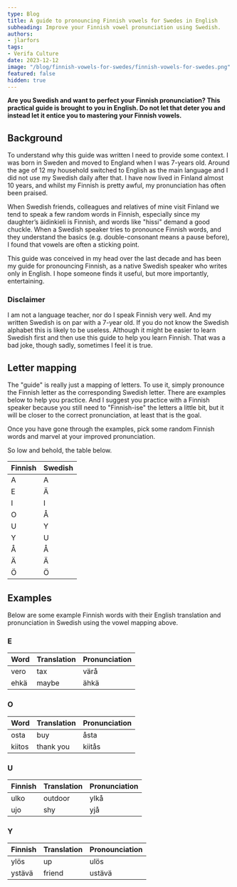 ```yaml
---
type: Blog
title: A guide to pronouncing Finnish vowels for Swedes in English
subheading: Improve your Finnish vowel pronunciation using Swedish.
authors:
- jlarfors
tags:
- Verifa Culture
date: 2023-12-12
image: "/blog/finnish-vowels-for-swedes/finnish-vowels-for-swedes.png"
featured: false
hidden: true
---
```


**Are you Swedish and want to perfect your Finnish pronunciation? This practical guide is brought to you in English. Do not let that deter you and instead let it entice you to mastering your Finnish vowels.**

## Background

To understand why this guide was written I need to provide some context. I was born in Sweden and moved to England when I was 7-years old. Around the age of 12 my household switched to English as the main language and I did not use my Swedish daily after that. I have now lived in Finland almost 10 years, and whilst my Finnish is pretty awful, my pronunciation has often been praised.

When Swedish friends, colleagues and relatives of mine visit Finland we tend to speak a few random words in Finnish, especially since my daughter’s äidinkieli is Finnish, and words like "hissi" demand a good chuckle. When a Swedish speaker tries to pronounce Finnish words, and they understand the basics (e.g. double-consonant means a pause before), I found that vowels are often a sticking point.

This guide was conceived in my head over the last decade and has been my guide for pronouncing Finnish, as a native Swedish speaker who writes only in English. I hope someone finds it useful, but more importantly, entertaining.

### Disclaimer

I am not a language teacher, nor do I speak Finnish very well. And my written Swedish is on par with a 7-year old. If you do not know the Swedish alphabet this is likely to be useless. Although it might be easier to learn Swedish first and then use this guide to help you learn Finnish. That was a bad joke, though sadly, sometimes I feel it is true.

## Letter mapping

The "guide" is really just a mapping of letters. To use it, simply pronounce the Finnish letter as the corresponding Swedish letter. There are examples below to help you practice. And I suggest you practice with a Finnish speaker because you still need to "Finnish-ise" the letters a little bit, but it will be closer to the correct pronunciation, at least that is the goal.

Once you have gone through the examples, pick some random Finnish words and marvel at your improved pronunciation.

So low and behold, the table below.

| Finnish | Swedish |
| --- | --- |
| A | A |
| E | Ä |
| I | I |
| O | Å |
| U | Y |
| Y | U |
| Å | Å |
| Ä | Ä |
| Ö | Ö |

## Examples

Below are some example Finnish words with their English translation and pronunciation in Swedish using the vowel mapping above.

### E

| Word | Translation | Pronunciation |
| --- | --- | --- |
| vero | tax | värå |
| ehkä | maybe | ähkä |

### O

| Word | Translation | Pronunciation |
| --- | --- | --- |
| osta | buy | åsta |
| kiitos | thank you | kiitås |

### U

| Finnish | Translation | Pronunciation |
| --- | --- | --- |
| ulko | outdoor | ylkå |
| ujo | shy | yjå |

### Y

| Finnish | Translation | Pronounciation |
| --- | --- | --- |
| ylös | up | ulös |
| ystävä | friend | ustävä |
